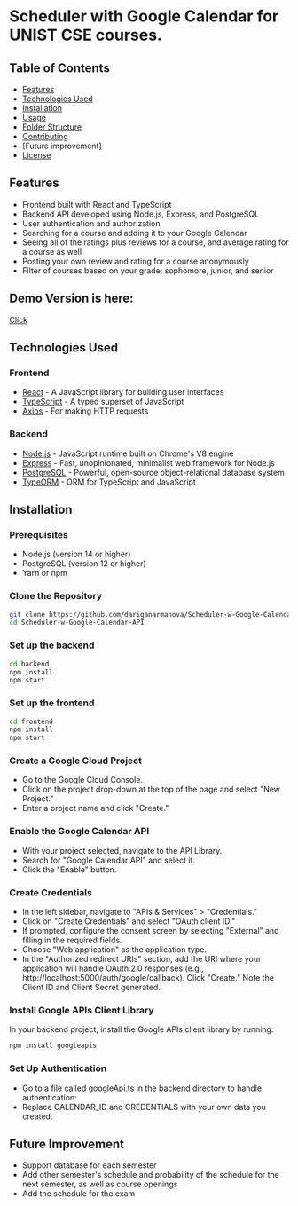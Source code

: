 # Scheduler with Google Calendar for UNIST CSE courses.

## Table of Contents

- [Features](#features)
- [Technologies Used](#technologies-used)
- [Installation](#installation)
- [Usage](#usage)
- [Folder Structure](#folder-structure)
- [Contributing](#contributing)
- [Future improvement]
- [License](#license)

## Features

- Frontend built with React and TypeScript
- Backend API developed using Node.js, Express, and PostgreSQL
- User authentication and authorization
- Searching for a course and adding it to your Google Calendar
- Seeing all of the ratings plus reviews for a course, and average rating for a course as well
- Posting your own review and rating for a course anonymously
- Filter of courses based on your grade: sophomore, junior, and senior

## Demo Version is here: 

[Click](https://youtu.be/tMnOemzKfqc)

## Technologies Used

### Frontend

- [React](https://reactjs.org/) - A JavaScript library for building user interfaces
- [TypeScript](https://www.typescriptlang.org/) - A typed superset of JavaScript
- [Axios](https://axios-http.com/) - For making HTTP requests

### Backend

- [Node.js](https://nodejs.org/) - JavaScript runtime built on Chrome's V8 engine
- [Express](https://expressjs.com/) - Fast, unopinionated, minimalist web framework for Node.js
- [PostgreSQL](https://www.postgresql.org/) - Powerful, open-source object-relational database system
- [TypeORM](https://typeorm.io/) - ORM for TypeScript and JavaScript

## Installation

### Prerequisites

- Node.js (version 14 or higher)
- PostgreSQL (version 12 or higher)
- Yarn or npm

### Clone the Repository

```bash
git clone https://github.com/dariganarmanova/Scheduler-w-Google-Calendar-API.git
cd Scheduler-w-Google-Calendar-API
```

### Set up the backend

```bash
cd backend
npm install
npm start
```

### Set up the frontend

```bash
cd frontend
npm install
npm start
```

### Create a Google Cloud Project

- Go to the Google Cloud Console.
- Click on the project drop-down at the top of the page and select "New Project."
- Enter a project name and click "Create."

### Enable the Google Calendar API

- With your project selected, navigate to the API Library.
- Search for "Google Calendar API" and select it.
- Click the "Enable" button.

### Create Credentials

- In the left sidebar, navigate to "APIs & Services" > "Credentials."
- Click on "Create Credentials" and select "OAuth client ID."
- If prompted, configure the consent screen by selecting "External" and filling in the required fields.
- Choose "Web application" as the application type.
- In the "Authorized redirect URIs" section, add the URI where your application will handle OAuth 2.0 responses (e.g., http://localhost:5000/auth/google/callback).
  Click "Create."
  Note the Client ID and Client Secret generated.

### Install Google APIs Client Library

In your backend project, install the Google APIs client library by running:

```bash
npm install googleapis
```

### Set Up Authentication

- Go to a file called googleApi.ts in the backend directory to handle authentication:
- Replace CALENDAR_ID and CREDENTIALS with your own data you created.


## Future Improvement 

- Support database for each semester
- Add other semester's schedule and probability of the schedule for the next semester, as well as course openings
- Add the schedule for the exam 
